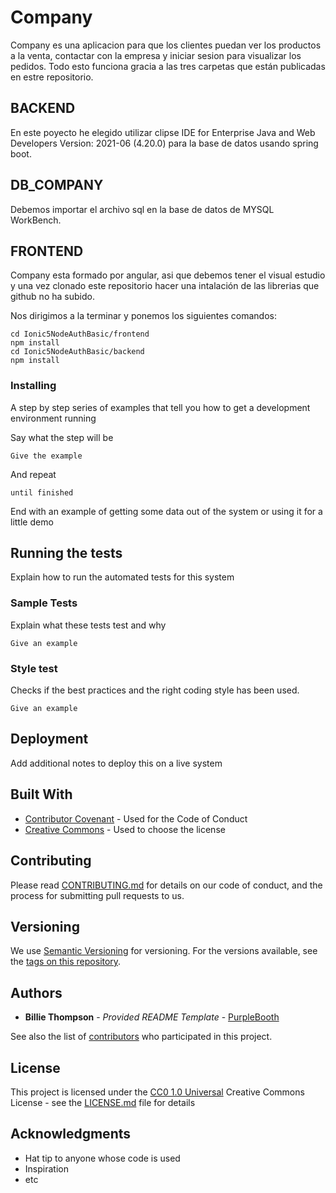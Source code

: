 
# Company

Company es una aplicacion para que los clientes puedan ver los productos a la venta, contactar con la empresa y iniciar sesion para visualizar los pedidos.
Todo esto funciona gracia a las tres carpetas que están publicadas en estre repositorio.

## BACKEND

En este poyecto he elegido utilizar clipse IDE for Enterprise Java and Web Developers Version: 2021-06 (4.20.0) para la base de datos usando spring boot.

## DB_COMPANY

Debemos importar el archivo sql en la base de datos de  MYSQL WorkBench.

## FRONTEND

Company esta formado por angular, asi que debemos tener el visual estudio y una vez clonado este repositorio hacer una intalación de las librerias que github no ha subido.

Nos dirigimos a la terminar y ponemos los siguientes comandos:
```
cd Ionic5NodeAuthBasic/frontend
npm install
cd Ionic5NodeAuthBasic/backend
npm install
```


### Installing

A step by step series of examples that tell you how to get a development
environment running

Say what the step will be

    Give the example

And repeat

    until finished

End with an example of getting some data out of the system or using it
for a little demo

## Running the tests

Explain how to run the automated tests for this system

### Sample Tests

Explain what these tests test and why

    Give an example

### Style test

Checks if the best practices and the right coding style has been used.

    Give an example

## Deployment

Add additional notes to deploy this on a live system

## Built With

  - [Contributor Covenant](https://www.contributor-covenant.org/) - Used
    for the Code of Conduct
  - [Creative Commons](https://creativecommons.org/) - Used to choose
    the license

## Contributing

Please read [CONTRIBUTING.md](CONTRIBUTING.md) for details on our code
of conduct, and the process for submitting pull requests to us.

## Versioning

We use [Semantic Versioning](http://semver.org/) for versioning. For the versions
available, see the [tags on this
repository](https://github.com/PurpleBooth/a-good-readme-template/tags).

## Authors

  - **Billie Thompson** - *Provided README Template* -
    [PurpleBooth](https://github.com/PurpleBooth)

See also the list of
[contributors](https://github.com/PurpleBooth/a-good-readme-template/contributors)
who participated in this project.

## License

This project is licensed under the [CC0 1.0 Universal](LICENSE.md)
Creative Commons License - see the [LICENSE.md](LICENSE.md) file for
details

## Acknowledgments

  - Hat tip to anyone whose code is used
  - Inspiration
  - etc

